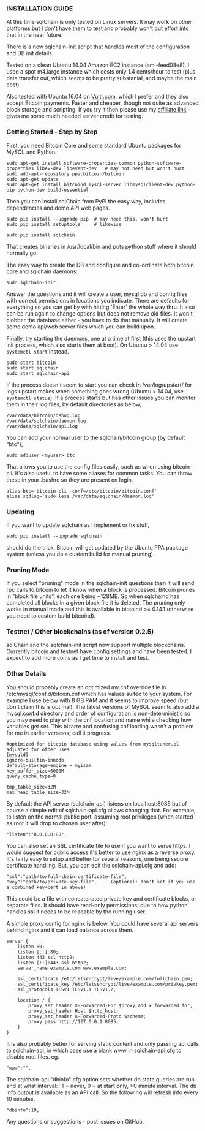 ### INSTALLATION GUIDE

At this time sqlChain is only tested on Linux servers. It may work on other platforms but I don't have them to test and probably won't put effort into that in the near future. 

There is a new sqlchain-init script that handles most of the configuration and DB init details. 

Tested on a clean Ubuntu 14.04 Amazon EC2 instance (ami-feed08e8). I used a spot m4.large instance which costs only 1.4 cents/hour to test (plus data transfer out, which seems to be pretty substanial, and maybe the main cost). 

Also tested with Ubuntu 16.04 on [Vultr.com](http://www.vultr.com/?ref=7087266), which I prefer and they also accept Bitcoin payments. Faster and cheaper, though not quite as advanced block storage and scripting. If you try it then please use my [affiliate link](http://www.vultr.com/?ref=7087266) - gives me some much needed server credit for testing.

### Getting Started - Step by Step

First, you need Bitcoin Core and some standard Ubuntu packages for MySQL and Python.

```
sudo apt-get install software-properties-common python-software-properties libev-dev libevent-dev   # may not need but won't hurt
sudo add-apt-repository ppa:bitcoin/bitcoin
sudo apt-get update
sudo apt-get install bitcoind mysql-server libmysqlclient-dev python-pip python-dev build-essential
```

Then you can install sqlChain from PyPi the easy way, includes dependencies and demo API web pages.

    sudo pip install --upgrade pip  # may need this, won't hurt
    sudo pip install setuptools     # likewise
    
    sudo pip install sqlchain

That creates binaries in /usr/local/bin and puts python stuff where it should normally go.

The easy way to create the DB and configure and co-ordinate both bitcoin core and sqlchain daemons:

    sudo sqlchain-init
    
Answer the questions and it will create a user, mysql db and config files with correct permissions in locations you indicate. There are defaults for everything so you can get by with hitting 'Enter' the whole way thru. It also can be run again to change options but does not remove old files. It won't clobber the database either - you have to do that manually. It will create some demo api/web server files which you can build upon.

Finally, try starting the daemons, one at a time at first (this uses the upstart init process, which also starts them at boot). On Ubuntu > 14.04 use `systemctl start` instead.

```
sudo start bitcoin
sudo start sqlchain
sudo start sqlchain-api
```

If the process doesn't seem to start you can check in /var/log/upstart/ for logs upstart makes when something goes wrong (Ubuntu > 14.04, use `systemctl status`). If a process starts but has other issues you can monitor them in their log files, by default directories as below,

```
/var/data/bitcoin/debug.log
/var/data/sqlchain/daemon.log
/var/data/sqlchain/api.log
```

You can add your normal user to the sqlchain/bitcoin group (by default "btc"),

    sudo adduser <myuser> btc
    
That allows you to use the config files easily, such as when using bitcoin-cli. It's also useful to have some aliases for common tasks. You can throw these in your .bashrc so they are present on login.

```
alias btc='bitcoin-cli -conf=/etc/bitcoin/bitcoin.conf'
alias sqdlog='sudo less /var/data/sqlchain/daemon.log'
```

### Updating

If you want to update sqlchain as I implement or fix stuff,

    sudo pip install --upgrade sqlchain
    
should do the trick. Bitcoin will get updated by the Ubuntu PPA package system (unless you do a custom build for manual pruning).

### Pruning Mode

If you select "pruning" mode in the sqlchain-init questions then it will send rpc calls to bitcoin to let it know when a block is processed. Bitcoin prunes in "block file units", each one being ~128MB. So when sqlchaind has completed all blocks in a given block file it is deleted. The pruning only works in manual mode and this is available in bitcoind >= 0.14.1 (otherwise you need to custom build bitcoind).

### Testnet / Other blockchains (as of version 0.2.5)

sqlChain and the sqlchain-init script now support multiple blockchains. Currently bitcoin and testnet have config settings and have been tested. I expect to add more coins as I get time to install and test.

### Other Details

You should probably create an optimized my.cnf override file in /etc/mysql/conf.d/bitcoin.cnf which has values suited to your system. For example I use below with 8 GB RAM and it seems to improve speed (but don't claim this is optimal). The latest versions of MySQL seem to also add a mysql.conf.d directory and order of configuration is non-deterministic so you may need to play with the cnf location and name while checking how variables get set. This bizarre and confusing cnf loading wasn't a problem for me in earlier versions; call it progress.

    #optimized for bitcoin database using values from mysqltuner.pl adjusted for other uses
    [mysqld]
    ignore-builtin-innodb
    default-storage-engine = myisam
    key_buffer_size=6000M
    query_cache_type=0
    
    tmp_table_size=32M
    max_heap_table_size=32M

By default the API server (sqlchain-api) listens on localhost:8085 but of course a simple edit of sqlchain-api.cfg allows changing that. For example, to listen on the normal public port, assuming root privileges (when started as root it will drop to chosen user after):

    "listen":"0.0.0.0:80",
    
You can also set an SSL certificate file to use if you want to serve https. I would suggest for public access it's better to use nginx as a reverse proxy. It's fairly easy to setup and better for several reasons, one being secure certificate handling. But, you can edit the sqlchain-api.cfg and add:

    "ssl":"path/to/full-chain-certificate-file",
    "key":"path/to/private-key-file",     (optional: don't set if you use a combined key+cert in above)
    
This could be a file with concatenated private key and certificate blocks, or separate files. It should have read-only permissions; due to how python handles ssl it needs to be readable by the running user.

A simple proxy config for nginx is below. You could have several api servers behind nginx and it can load balance across them. 

    server {
        listen 80;
        listen [::]:80;
        listen 443 ssl http2;
        listen [::]:443 ssl http2;
        server_name example.com www.example.com;
    
        ssl_certificate /etc/letsencrypt/live/example.com/fullchain.pem;
        ssl_certificate_key /etc/letsencrypt/live/example.com/privkey.pem;
        ssl_protocols TLSv1 TLSv1.1 TLSv1.2;
    
        location / {
            proxy_set_header X-Forwarded-For $proxy_add_x_forwarded_for;
            proxy_set_header Host $http_host;
            proxy_set_header X-Forwarded-Proto $scheme;
            proxy_pass http://127.0.0.1:8085;
        }
    }

It is also probably better for serving static content and only passing api calls to sqlchain-api, in which case use a blank www in sqlchain-api.cfg to disable root files. eg.

    "www":"",

The sqlchain-api "dbinfo" cfg option sets whether db state queries are run and at what interval: -1 = never, 0 = at start only, >0 minute interval. The db info output is available as an API call. So the following will refresh info every 10 minutes.

    "dbinfo":10,

Any questions or suggestions - post issues on GitHub.



